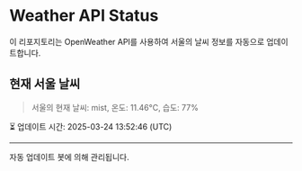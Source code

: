 
# Weather API Status

이 리포지토리는 OpenWeather API를 사용하여 서울의 날씨 정보를 자동으로 업데이트합니다.

## 현재 서울 날씨
> 서울의 현재 날씨: mist, 온도: 11.46°C, 습도: 77%

⏳ 업데이트 시간: 2025-03-24 13:52:46 (UTC)

---
자동 업데이트 봇에 의해 관리됩니다.
